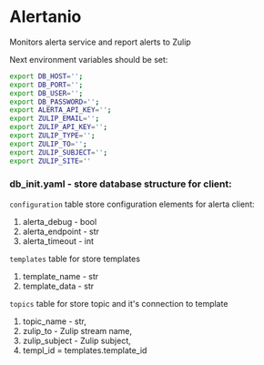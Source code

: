# Alertanio

Monitors alerta service and report alerts to Zulip

Next environment variables should be set:
```bash
export DB_HOST='';
export DB_PORT='';
export DB_USER='';
export DB_PASSWORD='';
export ALERTA_API_KEY='';
export ZULIP_EMAIL='';
export ZULIP_API_KEY='';
export ZULIP_TYPE='';
export ZULIP_TO='';
export ZULIP_SUBJECT='';
export ZULIP_SITE=''
```

### **db_init.yaml** - store database structure for client:

`configuration` table store configuration elements for alerta client:
1. alerta_debug - bool
2. alerta_endpoint - str
3. alerta_timeout - int

`templates` table for store templates
1. template_name - str
2. template_data - str

`topics` table for store topic and it's connection to template
1. topic_name - str,
2. zulip_to - Zulip stream name,
3. zulip_subject - Zulip subject,
4. templ_id = templates.template_id

